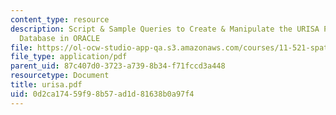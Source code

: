 ```yaml
---
content_type: resource
description: Script & Sample Queries to Create & Manipulate the URISA Proceedings
  Database in ORACLE
file: https://ol-ocw-studio-app-qa.s3.amazonaws.com/courses/11-521-spatial-database-management-and-advanced-geographic-information-systems-spring-2003/0d2ca17459f98b57ad1d81638b0a97f4_urisa.pdf
file_type: application/pdf
parent_uid: 87c407d0-3723-a739-8b34-f71fccd3a448
resourcetype: Document
title: urisa.pdf
uid: 0d2ca174-59f9-8b57-ad1d-81638b0a97f4
---
```

